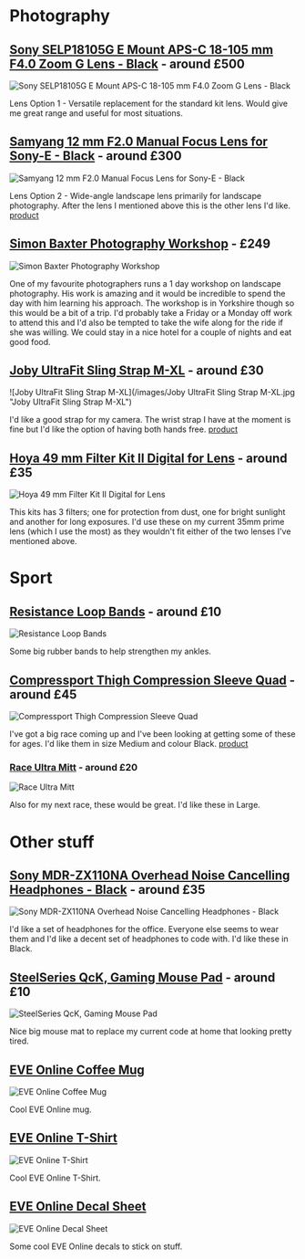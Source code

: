 # Photography

## [Sony SELP18105G E Mount APS-C 18-105 mm F4.0 Zoom G Lens - Black](https://www.amazon.co.uk/d/Electronics-Photo/Sony-SELP18105G-Mount-APS-C-18-105mm-F4-0-Zoom/B00F5X17KY) - around £500

![Sony SELP18105G E Mount APS-C 18-105 mm F4.0 Zoom G Lens - Black](/images/SELP18105G.jpg "Sony SELP18105G E Mount APS-C 18-105 mm F4.0 Zoom G Lens - Black")

Lens Option 1 - Versatile replacement for the standard kit lens. Would give me great range and useful for most situations.

## [Samyang 12 mm F2.0 Manual Focus Lens for Sony-E - Black](https://www.amazon.co.uk/dp/B00MTXXSAK/ref=cm_sw_r_cp_ep_dp_c8qDzb1EHFYX4) - around £300

![Samyang 12 mm F2.0 Manual Focus Lens for Sony-E - Black](/images/samyang.jpg "Samyang 12 mm F2.0 Manual Focus Lens for Sony-E - Black")

Lens Option 2 - Wide-angle landscape lens primarily for landscape photography. After the lens I mentioned above this is the other lens I'd like. [product](http://www.samyanglensglobal.com/product/detail.do?SQ=15)

## [Simon Baxter Photography Workshop](https://baxter.photos/photography-workshops/) - £249

![Simon Baxter Photography Workshop](/images/simon-baxter.jpg "Simon Baxter Photography Workshop")

One of my favourite photographers runs a 1 day workshop on landscape photography. His work is amazing and it would be incredible to spend the day with him learning his approach. The workshop is in Yorkshire though so this would be a bit of a trip. I'd probably take a Friday or a Monday off work to attend this and I'd also be tempted to take the wife along for the ride if she was willing. We could stay in a nice hotel for a couple of nights and eat good food.

## [Joby UltraFit Sling Strap M-XL](https://www.amazon.co.uk/dp/B0096JZRBI/ref=cm_sw_r_cp_ep_dp_HqgFzb2SHP68X) - around £30

![Joby UltraFit Sling Strap M-XL](/images/Joby UltraFit Sling Strap M-XL.jpg "Joby UltraFit Sling Strap M-XL")

I'd like a good strap for my camera. The wrist strap I have at the moment is fine but I'd like the option of having both hands free. [product](http://joby.com/ultrafit-sling-strap)

## [Hoya 49 mm Filter Kit II Digital for Lens](http://amzn.eu/4O77i2Y) - around £35

![Hoya 49 mm Filter Kit II Digital for Lens](/images/hoya_lens_filters.jpg "Hoya 49 mm Filter Kit II Digital for Lens")

This kits has 3 filters; one for protection from dust, one for bright sunlight and another for long exposures. I'd use these on my current 35mm prime lens (which I use the most) as they wouldn't fit either of the two lenses I've mentioned above.

# Sport

## [Resistance Loop Bands](https://www.amazon.co.uk/d/Pilates/Resistance-Loop-Bands-Exercise-Improving-Rehabilitation-Guarantee/B011KZ152K/ref=sr_1_2?ie=UTF8&qid=1499428646&sr=8-2&keywords=theraband) - around £10

![Resistance Loop Bands](/images/therabands.jpg "Resistance Loop Bands")

Some big rubber bands to help strengthen my ankles.

## [Compressport Thigh Compression Sleeve Quad](https://www.amazon.co.uk/dp/B004WDLYAG/ref=cm_sw_r_cp_ep_dp_UsgFzbKG74NK4) - around £45

![Compressport Thigh Compression Sleeve Quad](/images/quad-guards.jpg "Compressport Thigh Compression Sleeve Quad")

I've got a big race coming up and I've been looking at getting some of these for ages. I'd like them in size Medium and colour Black. [product](https://www.compressport.com/eshop/en/sport/47--quad.html)

### [Race Ultra Mitt](https://www.inov-8.com/men/accessories/gloves-and-mitts/race-ultra-mitt) - around £20

![Race Ultra Mitt](/images/race_ultra_mitt.jpg "Race Ultra Mitt")

Also for my next race, these would be great. I'd like these in Large.

# Other stuff

## [Sony MDR-ZX110NA Overhead Noise Cancelling Headphones - Black](https://www.amazon.co.uk/dp/B00N3WWM58/ref=cm_sw_r_cp_ep_dp_C1fFzb8JCFXD3) - around £35

![Sony MDR-ZX110NA Overhead Noise Cancelling Headphones - Black](/images/headphones.jpg "Sony MDR-ZX110NA Overhead Noise Cancelling Headphones - Black")

I'd like a set of headphones for the office. Everyone else seems to wear them and I'd like a decent set of headphones to code with. I'd like these in Black.

## [SteelSeries QcK, Gaming Mouse Pad](https://www.amazon.co.uk/gp/product/B000UEZ36W) - around £10

![SteelSeries QcK, Gaming Mouse Pad](/images/mousemat.jpg "SteelSeries QcK, Gaming Mouse Pad")

Nice big mouse mat to replace my current code at home that looking pretty tired.

## [EVE Online Coffee Mug](https://eveonline-merchandise-store.myshopify.com/collections/drone-maintenance-ledger/products/eve-online-coffee-mug)

![EVE Online Coffee Mug](/images/EVE_CoffeeMug.jpg "EVE Online Coffee Mug")

Cool EVE Online mug.

## [EVE Online T-Shirt](https://eveonline-merchandise-store.myshopify.com/collections/apparel/products/how-do-i-warp-to-something-t-shirt)

![EVE Online T-Shirt](/images/EVE-T-Shirt.png "EVE Online T-Shirt")

Cool EVE Online T-Shirt.

## [EVE Online Decal Sheet](https://eveonline-merchandise-store.myshopify.com/collections/eve-backpack/products/decal-sheet)

![EVE Online Decal Sheet](/images/eve_online_decals.jpg "EVE Online Decal Sheet")

Some cool EVE Online decals to stick on stuff.

